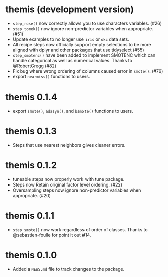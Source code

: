 # themis (development version)

* `step_rose()` now correctly allows you to use characters variables. (#26)
* `step_tomek()` now ignore non-predictor variables when appropriate. (#51)
* Update examples to no longer use `iris` or `okc` data sets.
* All recipe steps now officially support empty selections to be more aligned with dplyr and other packages that use tidyselect (#55)
* `step_smotenc()` have been added to implement SMOTENC which can handle categorical as well as numerical values. Thanks to @RobertGregg (#82)
* Fix bug where wrong ordering of columns caused error in `smote()`. (#76)
* export `nearmiss()` functions to users.

# themis 0.1.4

* export `smote()`, `adasyn()`, and `bsmote()` functions to users.

# themis 0.1.3

* Steps that use nearest neighbors gives cleaner errors.

# themis 0.1.2

* tuneable steps now properly work with tune package.
* Steps now Retain original factor level ordering. (#22)
* Oversampling steps now ignore non-predictor variables when appropriate. (#20)

# themis 0.1.1

* `step_smote()` now work regardless of order of classes. Thanks to @sebastien-foulle for point it out #14.

# themis 0.1.0

* Added a `NEWS.md` file to track changes to the package.

